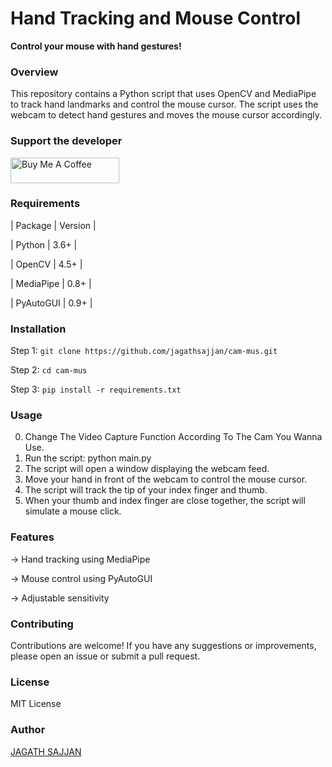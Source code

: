 **Hand Tracking and Mouse Control**
=====================================

**Control your mouse with hand gestures!**

### Overview

This repository contains a Python script that uses OpenCV and MediaPipe to track hand landmarks and control the mouse cursor. The script uses the webcam to detect hand gestures and moves the mouse cursor accordingly.

### Support the developer

<a href="https://www.buymeacoffee.com/jagathsajjan" target="_blank"><img src="https://cdn.buymeacoffee.com/buttons/default-orange.png" alt="Buy Me A Coffee" height="41" width="174"></a>

### Requirements

| Package | Version |
>
| Python | 3.6+ |
>
| OpenCV | 4.5+ |
>
| MediaPipe | 0.8+ |
>
| PyAutoGUI | 0.9+ |

### Installation

Step 1: ```git clone https://github.com/jagathsajjan/cam-mus.git```
>
Step 2: ```cd cam-mus```
>
Step 3: ```pip install -r requirements.txt```

### Usage

0. Change The Video Capture Function According To The Cam You Wanna Use.
1. Run the script: python main.py
2. The script will open a window displaying the webcam feed.
3. Move your hand in front of the webcam to control the mouse cursor.
4. The script will track the tip of your index finger and thumb.
5. When your thumb and index finger are close together, the script will simulate a mouse click.

### Features

-> Hand tracking using MediaPipe
>
-> Mouse control using PyAutoGUI
>
-> Adjustable sensitivity

### Contributing
Contributions are welcome! If you have any suggestions or improvements, please open an issue or submit a pull request.

### License

MIT License

### Author

<a href="https://github.com/jagath-sajjan" target="_blank"> JAGATH SAJJAN </a>